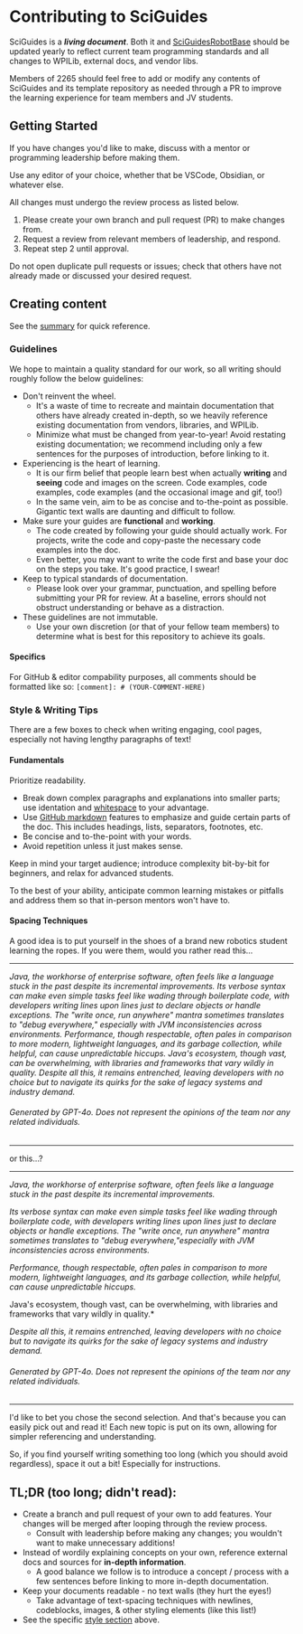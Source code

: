 # Contributing to SciGuides

SciGuides is a ***living document***. Both it and [SciGuidesRobotBase](https://github.com/SciBorgs/SciGuidesRobotBase) should be updated yearly to reflect current team programming standards and all changes to WPILib, external docs, and vendor libs.

Members of 2265 should feel free to add or modify any contents of SciGuides and its template repository as needed through a PR to improve the learning experience for team members and JV students.
  
## Getting Started

If you have changes you'd like to make, discuss with a mentor or programming leadership before making them.

Use any editor of your choice, whether that be VSCode, Obsidian, or whatever else.

All changes must undergo the review process as listed below.

1. Please create your own branch and pull request (PR) to make changes from.
2. Request a review from relevant members of leadership, and respond.
3. Repeat step 2 until approval.

Do not open duplicate pull requests or issues; check that others have not already made or discussed your desired request.

## Creating content

See the [summary](#tldr-too-long-didnt-read) for quick reference.

### Guidelines

We hope to maintain a quality standard for our work, so all writing should roughly follow the below guidelines:

- Don't reinvent the wheel.
  - It's a waste of time to recreate and maintain documentation that others have already created in-depth, so we heavily reference existing documentation from vendors, libraries, and WPILib.
  - Minimize what must be changed from year-to-year! Avoid restating existing documentation; we recommend including only a few sentences for the purposes of introduction, before linking to it.
- Experiencing is the heart of learning.
  - It is our firm belief that people learn best when actually **writing** and **seeing** code and images on the screen. Code examples, code examples, code examples (and the occasional image and gif, too!)
  - In the same vein, aim to be as concise and to-the-point as possible. Gigantic text walls are daunting and difficult to follow.
- Make sure your guides are **functional** and **working**.
  - The code created by following your guide should actually work. For projects, write the code and copy-paste the necessary code examples into the doc.
  - Even better, you may want to write the code first and base your doc on the steps you take. It's good practice, I swear!
- Keep to typical standards of documentation.
  - Please look over your grammar, punctuation, and spelling before submitting your PR for review. At a baseline, errors should not obstruct understanding or behave as a distraction.
- These guidelines are not immutable.
  - Use your own discretion (or that of your fellow team members) to determine what is best for this repository to achieve its goals.

#### Specifics

For GitHub & editor compability purposes, all comments should be formatted like so:
`[comment]: # (YOUR-COMMENT-HERE)`

### Style & Writing Tips

There are a few boxes to check when writing engaging, cool pages, especially not having lengthy paragraphs of text!

#### Fundamentals

Prioritize readability.
- Break down complex paragraphs and explanations into smaller parts; use identation and [whitespace](#spacing-techniques) to your advantage.
- Use [GitHub markdown](https://docs.github.com/en/get-started/writing-on-github/getting-started-with-writing-and-formatting-on-github/basic-writing-and-formatting-syntax) features to emphasize and guide certain parts of the doc. This includes headings, lists, separators, footnotes, etc.
- Be concise and to-the-point with your words.
- Avoid repetition unless it just makes sense.

Keep in mind your target audience; introduce complexity bit-by-bit for beginners, and relax for advanced students.

To the best of your ability, anticipate common learning mistakes or pitfalls and address them so that in-person mentors won't have to.

#### Spacing Techniques

A good idea is to put yourself in the shoes of a brand new robotics student learning the ropes. If you were them, would you rather read this...

---

*Java, the workhorse of enterprise software, often feels like a language stuck in the past despite its incremental improvements. Its verbose syntax can make even simple tasks feel like wading through boilerplate code, with developers writing lines upon lines just to declare objects or handle exceptions. The "write once, run anywhere" mantra sometimes translates to "debug everywhere," especially with JVM inconsistencies across environments. Performance, though respectable, often pales in comparison to more modern, lightweight languages, and its garbage collection, while helpful, can cause unpredictable hiccups. Java's ecosystem, though vast, can be overwhelming, with libraries and frameworks that vary wildly in quality. Despite all this, it remains entrenched, leaving developers with no choice but to navigate its quirks for the sake of legacy systems and industry demand.*
###### Generated by GPT-4o. Does not represent the opinions of the team nor any related individuals.

---

or this...?

---

*Java, the workhorse of enterprise software, often feels like a language stuck in the past despite its incremental improvements.*

*Its verbose syntax can make even simple tasks feel like wading through boilerplate code, with developers writing lines upon lines just to declare objects or handle exceptions. The "write once, run anywhere" mantra sometimes translates to "debug everywhere,"especially with JVM inconsistencies across environments.*

*Performance, though respectable, often pales in comparison to more modern, lightweight languages, and its garbage collection, while helpful, can cause unpredictable hiccups.*

Java's ecosystem, though vast, can be overwhelming, with libraries and frameworks that vary wildly in quality.*

*Despite all this, it remains entrenched, leaving developers with no choice but to navigate its quirks for the sake of legacy systems and industry demand.*
###### Generated by GPT-4o. Does not represent the opinions of the team nor any related individuals.

---

I'd like to bet you chose the second selection. And that's because you can easily pick out and read it! Each new topic is put on its own, allowing for simpler referencing and understanding.

So, if you find yourself writing something too long (which you should avoid regardless), space it out a bit! Especially for instructions.

## TL;DR (too long; didn't read):

- Create a branch and pull request of your own to add features. Your changes will be merged after looping through the review process.
  - Consult with leadership before making any changes; you wouldn't want to make unnecessary additions!
- Instead of wordily explaining concepts on your own, reference external docs and sources for **in-depth information**.
  - A good balance we follow is to introduce a concept / process with a few sentences before linking to more in-depth documentation.
- Keep your documents readable - no text walls (they hurt the eyes!)
  - Take advantage of text-spacing techniques with newlines, codeblocks, images, & other styling elements (like this list!)
- See the specific [style section](#style) above.
